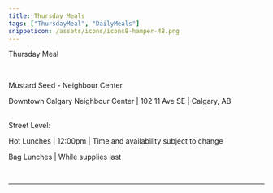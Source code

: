```yaml
---
title: Thursday Meals
tags: ["ThursdayMeal", "DailyMeals"]
snippeticon: /assets/icons/icons8-hamper-48.png
---
```


<span class="subHeader">Thursday Meal</span>

<br>

<p class="post__lead">Mustard Seed - Neighbour Center</p>

Downtown Calgary Neighbour Center | 102 11 Ave SE | Calgary, AB

<br>
Street Level:

Hot Lunches | 12:00pm | Time and availability subject to change

Bag Lunches | While supplies last

<br>
<hr>
<br>